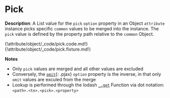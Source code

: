 # Pick

__Description__: A List value for the `pick` `option` property in an Object `attribute` instance picks specific `common` values to be merged into the instance. The `pick` value is defined by the property path relative to the `common` Object.


{!attribute/object/_code/pick.code.md!}
{!attribute/object/_code/pick.fixture.md!}


__Notes__

+ Only `pick` values are merged and all other values are excluded
+ Conversely, the [`omit`](../attribute/object.md#omit){: .pjax} `option` property is the inverse, in that only `omit` values are exculed from the merge
+ Lookup is performed through the lodash [`_.get`](https://lodash.com/docs/4.17.2#get) Function via dot notation: `<path>.<to>.<pick>.<property>`

<div class="cf"></div>
<div class="end"></div>


